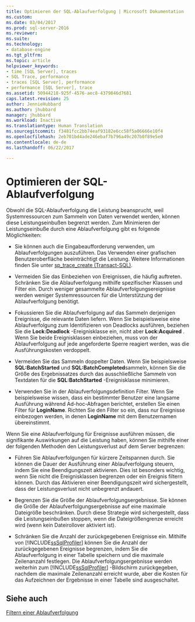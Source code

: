 ```yaml
---
title: Optimieren der SQL-Ablaufverfolgung | Microsoft Dokumentation
ms.custom: 
ms.date: 03/04/2017
ms.prod: sql-server-2016
ms.reviewer: 
ms.suite: 
ms.technology:
- database-engine
ms.tgt_pltfrm: 
ms.topic: article
helpviewer_keywords:
- time [SQL Server], traces
- SQL Trace, performance
- traces [SQL Server], performance
- performance [SQL Server], trace
ms.assetid: 50944218-925f-4576-aec8-4379846d7681
caps.latest.revision: 25
author: JennieHubbard
ms.author: jhubbard
manager: jhubbard
ms.workload: Inactive
ms.translationtype: Human Translation
ms.sourcegitcommit: f3481fcc2bb74eaf93182e6cc58f5a06666e10f4
ms.openlocfilehash: 2eb701bd4ade246ebaf7b796a49c207b0f89e5e0
ms.contentlocale: de-de
ms.lasthandoff: 06/22/2017

---
```

# <a name="optimize-sql-trace"></a>Optimieren der SQL-Ablaufverfolgung
  Obwohl die SQL-Ablaufverfolgung die Leistung beansprucht, weil Systemressourcen zum Sammeln von Daten verwendet werden, können diese Leistungseinbußen begrenzt werden. Zum Minimieren der Leistungseinbuße durch eine Ablaufverfolgung gibt es folgende Möglichkeiten:  
  
-   Sie können auch die Eingabeaufforderung verwenden, um Ablaufverfolgungen auszuführen. Das Verwenden einer grafischen Benutzeroberfläche beeinträchtigt die Leistung. Weitere Informationen finden Sie unter [sp_trace_create &#40;Transact-SQL&#41;](../../relational-databases/system-stored-procedures/sp-trace-create-transact-sql.md).  
  
-   Vermeiden Sie das Einbeziehen von Ereignissen, die häufig auftreten. Schränken Sie die Ablaufverfolgung mithilfe spezifischer Klassen und Filter ein. Durch weniger gesammelte Ablaufverfolgungsereignisse werden weniger Systemressourcen für die Unterstützung der Ablaufverfolgung benötigt.  
  
-   Fokussieren Sie die Ablaufverfolgung auf das Sammeln derjenigen Ereignisse, die relevante Daten liefern. Wenn Sie beispielsweise eine Ablaufverfolgung zum Identifizieren von Deadlocks ausführen, beziehen Sie die **Lock:Deadlock** -Ereignisklasse ein, nicht aber **Lock:Acquired** . Wenn Sie beide Ereignisklassen einbeziehen, muss von der Ablaufverfolgung auf jede angeforderte Sperre reagiert werden, was die Ausführungskosten verdoppelt.  
  
-   Vermeiden Sie das Sammeln doppelter Daten. Wenn Sie beispielsweise **SQL:BatchStarted** und **SQL:BatchCompleted**sammeln, können Sie die Größe des Ergebnissatzes durch das ausschließliche Sammeln von Textdaten für die **SQL:BatchStarted** -Ereignisklasse minimieren.  
  
-   Verwenden Sie in der Ablaufverfolgungsdefinition Filter. Wenn Sie beispielsweise wissen, dass ein bestimmter Benutzer eine langsame Ausführung während Ad-hoc-Abfragen berichtet, erstellen Sie einen Filter für **LoginName**. Richten Sie den Filter so ein, dass nur Ereignisse einbezogen werden, in denen **LoginName** mit dem Benutzernamen übereinstimmt.  
  
 Wenn Sie eine Ablaufverfolgung für Ereignisse ausführen müssen, die signifikante Auswirkungen auf die Leistung haben, können Sie mithilfe einer der folgenden Methoden den Leistungsverlust auf dem Server begrenzen:  
  
-   Führen Sie Ablaufverfolgungen für kürzere Zeitspannen durch. Sie können die Dauer der Ausführung einer Ablaufverfolgung steuern, indem Sie eine Beendigungszeit aktivieren. Dies ist besonders wichtig, wenn Sie nicht die Ereignisklassen begrenzen oder ein Ereignis filtern können. Durch das Aktivieren einer Beendigungszeit wird sichergestellt, dass der Leistungsverlust nicht unbegrenzt andauert.  
  
-   Begrenzen Sie die Größe der Ablaufverfolgungsergebnisse. Sie können die Größe der Ablaufverfolgungsergebnisse auf eine maximale Dateigröße beschränken. Durch diese Strategie wird sichergestellt, dass die Leistungseinbußen stoppen, wenn die Dateigrößengrenze erreicht wird (wenn kein Dateirollover aktiviert ist).  
  
-   Schränken Sie die Anzahl der zurückgegebenen Ereignisse ein. Mithilfe von [!INCLUDE[ssSqlProfiler](../../includes/sssqlprofiler-md.md)] können Sie die Anzahl der zurückgegebenen Ereignisse begrenzen, indem Sie die Ablaufverfolgung in einer Tabelle speichern und die maximale Zeilenanzahl festlegen. Die Ablaufverfolgungsergebnisse werden weiterhin zum [!INCLUDE[ssSqlProfiler](../../includes/sssqlprofiler-md.md)] -Bildschirm zurückgegeben, nachdem die maximale Zeilenanzahl erreicht wurde, aber die Kosten für das Aufzeichnen der Ergebnisse in einer Tabelle sind ausgeschaltet.  
  
## <a name="see-also"></a>Siehe auch  
 [Filtern einer Ablaufverfolgung](../../relational-databases/sql-trace/filter-a-trace.md)  
  
  

